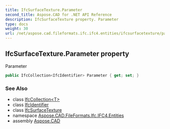 ```yaml
---
title: IfcSurfaceTexture.Parameter
second_title: Aspose.CAD for .NET API Reference
description: IfcSurfaceTexture property. Parameter
type: docs
weight: 30
url: /net/aspose.cad.fileformats.ifc.ifc4.entities/ifcsurfacetexture/parameter/
---
```

## IfcSurfaceTexture.Parameter property

Parameter

```csharp
public IfcCollection<IfcIdentifier> Parameter { get; set; }
```

### See Also

* class [IfcCollection&lt;T&gt;](../../../aspose.cad.fileformats.ifc/ifccollection-1/)
* class [IfcIdentifier](../../../aspose.cad.fileformats.ifc.ifc4.types/ifcidentifier/)
* class [IfcSurfaceTexture](../)
* namespace [Aspose.CAD.FileFormats.Ifc.IFC4.Entities](../../ifcsurfacetexture/)
* assembly [Aspose.CAD](../../../)


